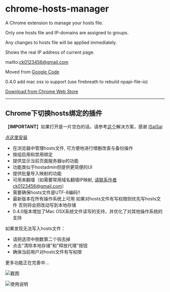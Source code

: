 chrome-hosts-manager
====================

A Chrome extension to manage your hosts file.

Only one hosts file and IP-domains are assigned to groups.

Any changes to hosts file will be applied immediately.

Shows the real IP address of current page.

mailto:ck0123456@gmail.com

Moved from [Google Code](https://code.google.com/p/chrome-hosts-manager/)

0.4.0 add mac osx io support (use firebreath to rebuild npapi-file-io)

[Download from Chrome Web Store](https://chrome.google.com/webstore/detail/kpfmckjjpabojdhlncnccfhkfhbmnjfi)

* * *

Chrome下切换hosts绑定的插件
--------------------

【**IMPORTANT**】如果打开是一片空白的话，请参考[这个](http://blog.csdn.net/isaisai/article/details/45064079)解决方案，感谢 [ISaiSai](http://my.csdn.net/ISaiSai)

[点这里安装](https://chrome.google.com/webstore/detail/kpfmckjjpabojdhlncnccfhkfhbmnjfi)

* 在浏览器中管理hosts文件, 可方便地进行增删改查与备份操作
* 按组启用和禁用绑定
* 提供显示当前页面服务器ip的功能
* 功能类似于hostadmin但提供更简便的UI
* 提供批量导入映射的功能
* 可用来翻墙（如需要常用域名翻墙IP映射, 请联系作者ck0123456@gmail.com）
* 需要确保hosts文件是UTF-8编码!!
* 最新版本在所有操作系统上可用 如果对hosts文件有写权限则优先写hosts文件 否则将会把改动写到本地存储
* 0.4.0版本增加了Mac OSX系统文件读写的支持，并优化了对其他操作系统的支持

如果发现无法写入hosts文件：
* 请把选项中倒数第二个钩去掉
* 点击"清除本地存储"和"释放代理"按钮
* 确保当前用户对hosts文件有写权限

更多功能正在完善中...

![截图](http://dl2.iteye.com/upload/attachment/0069/8984/3281ebc7-6834-39a3-a29f-06c6e60e8a70.png)

![使用说明](http://dl2.iteye.com/upload/attachment/0082/2208/3268b410-e2c0-3124-889c-94e62ee80815.png)

